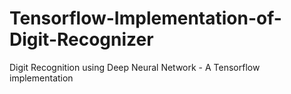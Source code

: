 # Tensorflow-Implementation-of-Digit-Recognizer
Digit Recognition using Deep Neural Network - A Tensorflow implementation 
